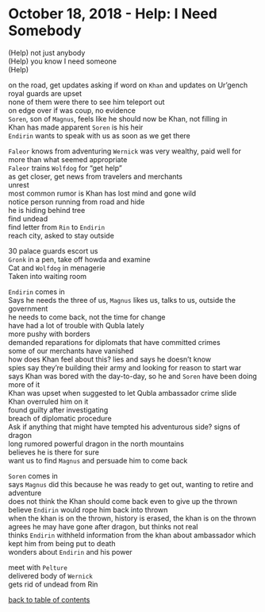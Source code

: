 # October 18, 2018 - Help: I Need Somebody

(Help) not just anybody  
(Help) you know I need someone  
(Help)  

on the road, get updates asking if word on `Khan` and updates on Ur’gench  
royal guards are upset  
none of them were there to see him teleport out  
on edge over if was coup, no evidence  
`Soren`, son of `Magnus`, feels like he should now be Khan, not filling in  
Khan has made apparent `Soren` is his heir  
`Endirin` wants to speak with us as soon as we get there  

`Faleor` knows from adventuring `Wernick` was very wealthy, paid well for more than what seemed appropriate  
`Faleor` trains `Wolfdog` for “get help”  
as get closer, get news from travelers and merchants  
unrest  
most common rumor is Khan has lost mind and gone wild  
notice person running from road and hide  
he is hiding behind tree  
find undead  
find letter from `Rin` to `Endirin`  
reach city, asked to stay outside  

30 palace guards escort us  
`Gronk` in a pen, take off howda and examine  
Cat and `Wolfdog` in menagerie  
Taken into waiting room  

`Endirin` comes in  
Says he needs the three of us, `Magnus` likes us, talks to us, outside the government  
he needs to come back, not the time for change  
have had a lot of trouble with Qubla lately  
more pushy with borders  
demanded reparations for diplomats that have committed crimes  
some of our merchants have vanished  
how does Khan feel about this? lies and says he doesn’t know  
spies say they’re building their army and looking for reason to start war  
says Khan was bored with the day-to-day, so he and `Soren` have been doing more of it  
Khan was upset when suggested to let Qubla ambassador crime slide  
Khan overruled him on it  
found guilty after investigating  
breach of diplomatic procedure  
Ask if anything that might have tempted his adventurous side? signs of dragon  
long rumored powerful dragon in the north mountains  
believes he is there for sure  
want us to find `Magnus` and persuade him to come back  

`Soren` comes in  
says `Magnus` did this because he was ready to get out, wanting to retire and adventure  
does not think the Khan should come back even to give up the thrown  
believe `Endirin` would rope him back into thrown  
when the khan is on the thrown, history is erased, the khan is on the thrown  
agrees he may have gone after dragon, but thinks not real  
thinks `Endirin` withheld information from the khan about ambassador which kept him from being put to death  
wonders about `Endirin` and his power  

meet with `Pelture`  
delivered body of `Wernick`  
gets rid of undead from Rin  

[back to table of contents](/sessions/README.md)

